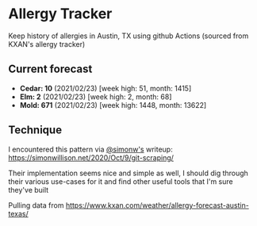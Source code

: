 # Allergy Tracker

Keep history of allergies in Austin, TX using github Actions (sourced from KXAN's allergy tracker)

## Current forecast
<!-- INJECT FORECAST -->
- **Cedar: 10** (2021/02/23)  [week high: 51, month: 1415]
- **Elm: 2** (2021/02/23)  [week high: 2, month: 68]
- **Mold: 671** (2021/02/23)  [week high: 1448, month: 13622]
<!-- END INJECT FORECAST -->

## Technique

I encountered this pattern via [@simonw's](https://github.com/simonw) writeup: https://simonwillison.net/2020/Oct/9/git-scraping/

Their implementation seems nice and simple as well, I should dig through their various use-cases for it and find other useful tools that I'm sure they've built

Pulling data from https://www.kxan.com/weather/allergy-forecast-austin-texas/
